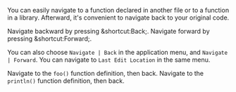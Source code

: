 

You can easily navigate to a function declared in another file or to a function
in a library. Afterward, it's convenient to navigate back to your original
code.

Navigate backward by pressing <span class="shortcut">&shortcut:Back;</span>.
Navigate forward by pressing <span class="shortcut">&shortcut:Forward;</span>.

You can also choose <span class="control">`Navigate | Back`</span> in the
application menu, and <span class="control">`Navigate | Forward`</span>. You
can navigate to <span class="control">`Last Edit Location`</span> in the same
menu.

Navigate to the `foo()` function definition, then back. Navigate to the
`println()` function definition, then back.
